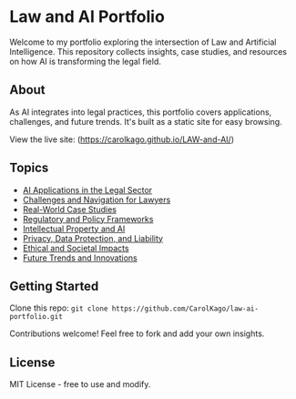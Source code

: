 
# Law and AI Portfolio

Welcome to my portfolio exploring the intersection of Law and Artificial Intelligence. This repository collects insights, case studies, and resources on how AI is transforming the legal field.

## About
As AI integrates into legal practices, this portfolio covers applications, challenges, and future trends. It's built as a static site for easy browsing.

View the live site: (https://carolkago.github.io/LAW-and-AI/)

## Topics
- [AI Applications in the Legal Sector](./topics/ai-applications.md)
- [Challenges and Navigation for Lawyers](./topics/challenges-navigation.md)
- [Real-World Case Studies](./topics/case-studies.md)
- [Regulatory and Policy Frameworks](./topics/regulatory-frameworks.md)
- [Intellectual Property and AI](./topics/ip-ai.md)
- [Privacy, Data Protection, and Liability](./topics/privacy-liability.md)
- [Ethical and Societal Impacts](./topics/ethical-impacts.md)
- [Future Trends and Innovations](./topics/future-trends.md)

## Getting Started
Clone this repo: `git clone https://github.com/CarolKago/law-ai-portfolio.git`

Contributions welcome! Feel free to fork and add your own insights.

## License
MIT License - free to use and modify.
